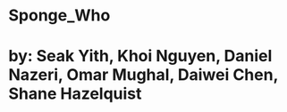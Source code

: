 # Sponge_Who
# by: Seak Yith, Khoi Nguyen, Daniel Nazeri, Omar Mughal, Daiwei Chen, Shane Hazelquist
